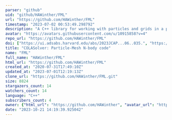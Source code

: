 ```yaml
---
parser: "github"
uid: "github/HAWinther/FML"
url: "https://github.com/HAWinther/FML"
timestamp: "2023-07-02 00:53:49.298792"
description: "A C++ library for working with particles and grids in a parallel setting."
avatar: "https://avatars.githubusercontent.com/u/10915858?v=4"
repo_url: "https://github.com/HAWinther/FML"
doi: ["https://ui.adsabs.harvard.edu/abs/2023JCAP...06..035.", "https://ui.adsabs.harvard.edu/abs/2023ascl.soft06047W/abstract"]
title: "COLASolver: Particle-Mesh N-body code"
name: "FML"
full_name: "HAWinther/FML"
html_url: "https://github.com/HAWinther/FML"
created_at: "2020-07-31T17:49:10Z"
updated_at: "2023-07-01T12:19:13Z"
clone_url: "https://github.com/HAWinther/FML.git"
size: 8824
stargazers_count: 14
watchers_count: 14
language: "C++"
subscribers_count: 4
owner: {"html_url": "https://github.com/HAWinther", "avatar_url": "https://avatars.githubusercontent.com/u/10915858?v=4", "login": "HAWinther", "type": "User"}
date: "2023-10-21 14:19:39.925042"
---
```

